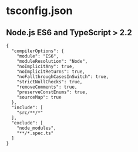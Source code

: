 # tsconfig.json

## Node.js ES6 and TypeScript &gt; 2.2

```
{
  "compilerOptions": {
    "module": "ES6",
    "moduleResolution": "Node",
    "noImplicitAny": true,
    "noImplicitReturns": true,
    "noFallthroughCasesInSwitch": true,
    "strictNullChecks": true,
    "removeComments": true,
    "preserveConstEnums": true,
    "sourceMap": true
  },
  "include": [
    "src/**/*"
  ],
  "exclude": [
    "node_modules",
    "**/*.spec.ts"
  ]
}
```

# 



